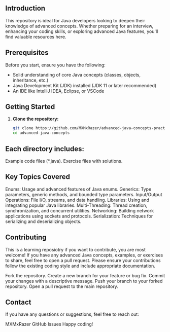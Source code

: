 ## Introduction

This repository is ideal for Java developers looking to deepen their knowledge of advanced concepts. Whether preparing for an interview, enhancing your coding skills, or exploring advanced Java features, you'll find valuable resources here.

## Prerequisites

Before you start, ensure you have the following:

- Solid understanding of core Java concepts (classes, objects, inheritance, etc.)
- Java Development Kit (JDK) installed (JDK 11 or later recommended)
- An IDE like IntelliJ IDEA, Eclipse, or VSCode

## Getting Started

1. **Clone the repository:**

   ```sh
   git clone https://github.com/MXMxRazer/advanced-java-concepts-practice.git
   cd advanced-java-concepts

## Each directory includes:
Example code files (*.java).
Exercise files with solutions.

## Key Topics Covered
Enums: Usage and advanced features of Java enums.
Generics: Type parameters, generic methods, and bounded type parameters.
Input/Output Operations: File I/O, streams, and data handling.
Libraries: Using and integrating popular Java libraries.
Multi-Threading: Thread creation, synchronization, and concurrent utilities.
Networking: Building network applications using sockets and protocols.
Serialization: Techniques for serializing and deserializing objects.

## Contributing
This is a learning reposiotry if you want to contribute, you are most welcome! If you have any advanced Java concepts, examples, or exercises to share, feel free to open a pull request. Please ensure your contributions follow the existing coding style and include appropriate documentation.

Fork the repository.
Create a new branch for your feature or bug fix.
Commit your changes with a descriptive message.
Push your branch to your forked repository.
Open a pull request to the main repository.

## Contact
If you have any questions or suggestions, feel free to reach out:

MXMxRazer
GitHub Issues
Happy coding!
